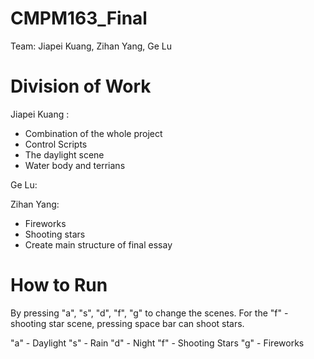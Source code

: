 # CMPM163_Final
 Team: Jiapei Kuang, Zihan Yang, Ge Lu

# Division of Work
Jiapei Kuang : 
  - Combination of the whole project
  - Control Scripts 
  - The daylight scene 
  - Water body and terrians 
 
Ge Lu: 

Zihan Yang:
  - Fireworks
  - Shooting stars
  - Create main structure of final essay

# How to Run
By pressing "a", "s", "d", "f", "g" to change the scenes. For the "f" - shooting star scene, pressing space bar can shoot stars.

"a" - Daylight
"s" - Rain
"d" - Night 
"f" - Shooting Stars
"g" - Fireworks

